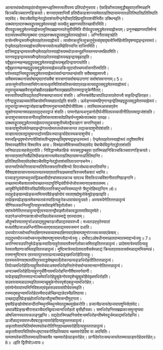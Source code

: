 

  
आत्वारथंयथोतयइदंवचोसुतमन्धइतिमरुत्वतीयस्य प्रतिपदोनुचराव। ऐकहिकौरूपसमृद्धौबहुवाएतस्मिन्नहनि किञ्चकिञ्चवारणङ्क्रियते। शन्त्याएवशान्तिर्वै प्रतिष्ठैकाहःशान्त्यामेवतत्प्रतिष्ठायामन्ततःप्रतितिष्ठतिप्रतितिष्ठति यएवंवेद। येषाञ्चैवविद्वानेतद्धोताशंसतीन्द्रनेदीयएदिहिप्रसूतिराशचीभिर्येत उक्थिनइति। उक्थंवाएतदरुक्थवद्रूपसमृद्धमेतस्याह्नो रूपम्प्रैतु ब्रह्मणस्पतिरच्छावीरमिति। वीरवद्रूपसमृद्धमेतस्याह्नोरूपमुत्तिष्ठब्रह्मणस्पतेसुवीर्यमिति वीर्यवद्रूपसमृद्धमेतस्याह्नोरूपम्। प्रनूनम्ब्रह्मणस्पतिर्मन्त्रं वदत्यपक्थ्यम्मित्युक्थंवा एतदहरुक्थवद्रूपसमृद्धमेतस्याह्नोरूपं। अग्निर्नेतासवृत्रहेति वार्त्रघ्नमिन्द्ररूपमैन्द्रमेतदहरेतस्याह्नोरूपं। त्वसोमक्रतुभिःसुक्रतुर्भूस्त्वंवृषावृषत्वेभिर्महित्वेतिवृषण्वद्वाइन्द्रस्यरूपं। ऐन्द्रमेतदहरेतस्याह्नोरूपम्पिन्वन्त्यपोत्यन्नमिहेविनयन्ति वाजिनमिति। वाजिमद्वाइन्द्रस्यरूपमैन्द्रमेतदहरेतस्याह्नोरूपमथोउत्सन्दुहन्तिस्तनयन्तमक्षितमिति। स्तनयद्वाइन्द्रस्यरूपमैन्द्रमेतदहरेतस्याह्नोरूपम्प्रइन्द्रायबृहतइति। यद्वैबृहत्तन्महन्महद्वद्रूपसमृद्धमेतस्याह्नोरूपम्बृहदिन्द्रायगायतेति। यद्वैबृहत्तन्महन्महद्वद्रूपसमृद्धमेतस्याह्नेरूपन्नकिःसुदासोरथम्पर्यासनरीरमदिति। पर्यस्तवद्रान्तिमद्रूपसमृद्धमेतस्याह्नेरूपंसर्वान्प्रागाथान्छंसति सर्वेषामह्नामाप्त्यै। सर्वेषामपक्थानासर्वाषाम्पृष्ठानांसर्वेषां शस्त्राणांसर्वाषाम्प्रउगाणां सर्वाषांसवनानाम्॥ 5॥  
असत्सुमेजरितस्साभिवेगःसत्यध्वृतमितिशंसतिसत्यंवाएतदहःसत्यवद्रूपसमृद्धमेतस्याह्नोरूपं। तदुवासुकम्ब्रह्मवैवसुकोब्रह्मैतदहर्ब्रह्मणैवतद्ब्रह्मप्रतितस्माद्वासुक्रेणैवैतत्। मरुत्वतीयम्प्रतिपद्यतेतदनिरुक्तम्प्राजापत्यं शंसति। अनिरुक्तोवैप्रजापतिःप्रजापतेराप्त्यै सकृदिन्द्रन्निराहत। एनैन्द्राद्रूपान्नप्रच्यवतेपिबासोमभियमहग्रतर्दइति शंसति। ऊर्वङ्गव्यम्महिगृणानइन्द्रेतिमहद्वद्रूपसमृद्धमेतस्याह्नेरूपं। तदुभारद्वाजम्भरद्वाजोहवाऋषीणामनूचानतमोदीर्घजीवितमः। तपस्वितमआससएतेन सूक्तेनपाप्मानमपाहततद्यद्भारद्वाजं शंसति। पाप्मनोहत्यअनूचानोदीर्घजीवितपस्व्यासीनीतितस्माद्वाजंशंसति। कयाशुभासवयसःसनीलाइतिशंसत्याशासतेप्रतिहर्यन्त्युक्थेत्यपक्थंवा एतदहः। उक्थवद्रूपसमृद्धमेतस्याह्नेरूपन्तदुकयाशुभीयमेतद्वैसञ्ज्ञानं सन्तनिसूक्तं। यत्कयाशुभीयमेतेनहवाइन्द्रोगस्त्योमरुतस्तेसमजानत तद्यत्कयाशुभीयंशंसति। सञ्ज्ञात्याएवतद्वायुष्यन्तद्योस्यप्रियःस्यात्कुर्यादेवास्यकयाशुभीयं। मरुत्वाँइन्द्रवृषभोरणायेतिशंसतीन्द्रवृषभइतिवृषण्वद्वाइन्द्रस्यरूपं। ऐन्द्रमेतदहरेतस्याह्नोरूपं तदुवैश्वामित्रं विश्वस्यहवैमित्रं विश्वामित्र आस। विश्वंहास्मैमित्रम्भवतियएवंवेद येषाचैवंविद्वानेतद्धोताशंसति जनिष्ठाउग्रःसहसेतुरायेति। निविद्धानमैकाहिकं रूपसमृद्धम्बहुवा एतस्मिन्नहनिकिञ्चकिञ्चवारणङ्क्रियते। शान्त्याएवशान्तिर्वैप्रतिष्ठैकाहःशान्त्यामेवतत्प्रतिष्ठायामन्त्तःप्रतितिष्ठन्ति। प्रतितिष्ठतियएवंवेदयेषाञ्चैवविद्वानेतद्धोताशंसतिताःपराग्वचनेन। सप्तनवतिर्भवन्तिसायानवतिस्तिस्रस्तास्त्रिंशिन्यो विराजोथयाःसप्ततियन्ति। यैवैषाप्रशसासाप्त्यस्यतस्यतस्याएवतास्त्रिःप्रथमयात्रिरुत्तमयैकशतं भवन्ति। पञ्चाङ्गुलयश्चतुःपर्वाद्वेकक्षसीदोश्चांसफलकञ्च सापञ्च विंशतिःपञ्चविंशानीतराणिह्यङ्गानि। तच्छतमात्मैकशततमोयच्छतन्तदायुरिन्द्रियंवीर्यन्तेजोयजमानाएकशततममः। आयुषीन्द्रियेवीर्येतेजसिप्रतिष्ठिततास्त्रिष्टुभमभिसम्पद्यन्ते त्रैष्टुभोहिमद्यन्दिनः॥6॥  
तदाहुःप्रेङ्खस्यप्रेङ्कत्वमित्ययंवैप्रेङ्खोयोयं पवतएषह्येषुलोकेषुप्रेङ्खतइति। तत्प्रेखस्यप्रेङ्खत्वमेकम्फतकंस्यादित्यहुःरेकधावायंवायुःपवते। अस्यरूपेणेतितत्तन्नादृत्यं त्रीणिफलकानिस्युरित्याहुस्त्रयोवाइमेत्रिवृतोलोकाः। एषांरूपेणेतितत्तन्नादृत्यन्द्वेएवस्यातान्द्वौवाइमौलोकावद्धातामाविवदृश्येते। यउएनेअन्तरेणाकाशःसोन्तरिक्षलोकस्तस्माद्वे एवस्याताम्। औदुम्बरेस्यातामूर्ग्वाअन्नाद्यमुदुम्बरऊर्जोन्नाद्यस्यावरुध्यै। मध्यतउद्भृतेस्यातां मध्यतोवैप्रजाअन्नन्धिनोतिमध्यतएवतदन्नाद्यस्ययजमानं दधाति। उभय्योरज्जवोभवन्तिदक्षिणाश्चसव्याश्चदक्षिणावाएकेषाम्पशूनांरज्जवःसव्याएकेषाम्। तद्यदुभय्योरज्जवोभवन्त्युभयेषाम्पशूनामाप्त्यैदार्भ्यःस्युः। दर्भोवाऽओषधीनामपहतपाप्मातस्माद्दार्भ्यःस्युः॥ 7॥  
अरत्निमात्रउपरिभूमेःप्रेङ्खःस्यादित्याहुरेतावतावैस्वर्गलोकाःसमिताइतितत्तन्नादृत्यं। प्रादेशमात्रेस्यादित्याहु रेतवतावैप्राणाःसमिताइतितत्तन्नादृत्यं। मुष्टिमात्रेस्यादेतावतावैसर्वमन्नाद्यं क्रियतएतावतासर्वमन्नाद्यमभिसम्पन्नं। तस्मान्मुष्टिमात्र एवस्यात्पुरस्तात्प्रत्यञ्चम्प्रेङ्खमधिरोहेदित्याहुः। एतस्यरूपेणयएषतपतिपुरस्ताद्ध्येषइमाल्ँलोकान्प्रत्यङ्ङधिरोहतीतितत्तन्नादृत्यं। तिर्यञ्चमधिरोहेदित्याहुस्तिर्यचंवाअश्वमधिरोहन्तितेनोसर्वान्कामानवाप्नोतितत्तन्नादृत्यं। अन्वञ्चमधिरोहेदित्याहुरनूचींवैनावमधिरोहन्तिनौर्वैषास्वर्गयाणी। यत्प्रेङ्खइतितस्मादन्वञ्चमेवाधिरोहेछुबुकेनोपस्पृशेच्छुबुकोहैवंवृक्षमधिरोहति। सउवयसामन्नादतमइतितस्माच्छुबुकेनोपस्पृशेद्बाहुभ्यामधिरोहेत्। एवंश्येनोवयांस्यभिनिविशतएवंवृक्षंसउवयसांवीर्यवत्तमइति। तस्माद्बाहुभ्यामधिरोहेदस्यैपादन्नोच्छिन्द्यान्नेदस्यैप्रतिष्ठाया। उच्छद्याइतिप्रेङ्खंहोताधिरोहत्यौदुम्बरीमासन्दीमुद्गाता। वृषावैप्रेङ्खोयोषासन्दीतन्मिथुनम्मिथुनमेवतदुक्थमुखेकरोति। प्रजात्यैप्रजायतेप्रजयापशुभिर्यएवंवेद। अथान्नंवैप्रेङ्खःश्रीरासन्नञ्चैवतच्छ्रियञ्चान्वधिरोहतो बृसीर्होत्रकाः। समधिरोहन्तिसब्रह्मकाःसमुत्सृप्यवा ओषधिवनस्पतयःफलङ्गृह्णन्ति। तद्यदेतस्मिन्नहनिसर्वशःसमधिरोहन्तीषमेवदूर्जमन्नाद्यमधिरोहन्ति। ऊर्जोन्नाद्यस्यावरुध्यैवषट्कृत्यावरोहेदित्याहुस्तत्तन्नादृत्यं। अकृतावैसापचितिर्यामपश्यतेकरोतिनिगृह्यभक्षमवरोहेदित्याहुस्तत्तन्नादृत्यं। अकृतावैसापचितिर्यामध्यृष्टायकरोतिप्रतिख्याय भक्षमवरोहेदेषा वा अपचितिः। याम्पश्यतेकरोतितस्मात्प्रतिख्यायैव भक्षमवरोहेत्प्राङ्वरोहेत्। प्राग्वैदेवरेतःसम्प्रजायतेतस्मात्प्राङ्वरोहेदवरोहेत्॥ 8॥ ॥इति द्वितीयोऽध्यायः॥  
